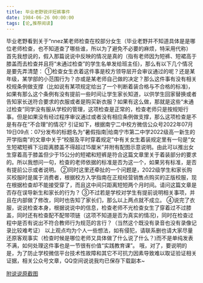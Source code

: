 ```yaml
---
title: 毕业老野锐评短裤事件
date: 1984-06-26 00:00:00
tags: [论,推荐阅读]
---
```


毕业老野看到关于“nnez某老师检查在校部分女生（毕业老野并不知道具体是是哪位老师检查，也不知道查了哪些谁，所以为了避免不必要的麻烦，特采用代称）
首先我想说的，假入那篇说说中反映的情况是真的（指有老师因为短裤、短裙高于膝盖而去检查并且将“未通过检查”的学生名单发给班主任)，那么有以下几个情况是要先弄清楚：
①检查女生衣着这件事是校方领导层开会审议通过的呢？还是某年级，某学部的小范围行为？亦或是某老师自己做的决定？那么这件事有没有相关校规条例做支撑（比如说有某项规定给出了一个判断着装合格与不合格的标准)，如果有那么这个条例有没有提前一些时间让学生家长知道，以供学生回家替换或者告知家长送符合要求的衣服或者是购买新衣服？如果有这么做，那就是这些“未通过检查”同学没有服从学校的管理，这项检查是正常的，检查老师只是按规矩行事。但是如果没有经过程序审议通过或者没有相应条例做支撑，那么这项检查是不是有存在“不合理”的情况?
引证如下，根据南宁二中校方微信公众号2022年07月19日09点：07分发布的标题名为“暑假指南|给南宁市第二中学2022级高一新生的开学指南”的文章中关于“校服及平时穿着规定”中有关女生着装规定里有一句是“女生短裙短裤下沿距离膝盖不得超过15厘米”并附有配图示意说明。由此可以推出女生穿着高于膝盖但少于15公分的短裙和短裤是符合这篇文章里关于着装部分的要求的。所以我想问一句，检查的老师依据的标准是否为这一个，如果另有标准，是否有提前公示或者说明。
②同时这里还牵扯的一个问题是，2022级学生和家长购买校服时是属于消费者，根据校方入学指南在正规经营销售点购买的正版校服，现在根据检查却不能接受穿了，而且这中间只距离短短两个月时间。请问这篇文章是否存在误导新生和家长的行为？
③不过若是学校对学生有提前说明相关事项，并且在内部做了修改，同时也告知了家长们，那么以上两点就不成立。
④说完了衣服，说说检查本身，根据说说中的信息，检查老师不光检查女生了穿着过不过膝盖，同时还有检查配不配带项链（这项不知道是否为真实的情况)，同时在检查过程中是否有说出不符合教师行为规范的言行？（当然这个既没有录音也没有录像记录比较难考证）
以上观点均为个人一些想法，如有侵犯，请联系删也请大家尽量还原客观事实（检查时候是哪位老师又具体做了什么说了什么？)而不是单纯发表不满，如何处理这件事也是一节很有价值“实践教育课”。
哦，对了，要说明的是，为了防止学校微信平台技术性故障和其它不可抗力因素导致难以取证验证相关证据，相关公众号文章，QQ空间说说我均已保存下载副本~

[附说说原截图](/毕业老野锐评短裤事件/94e63960-e3cd-42b8-8b98-356de5bfcb4e.jpeg)